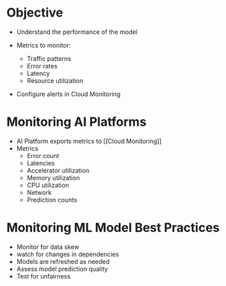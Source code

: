 # Objective
* Understand the performance of the model

* Metrics to monitor:
	* Traffic patterns
	* Error rates
	* Latency
	* Resource utilization 

* Configure alerts in Cloud Monitoring 

# Monitoring AI Platforms
* AI Platform exports metrics to [[Cloud Monitoring]] 
* Metrics
	* Error count
	* Latencies
	* Accelerator utilization
	* Memory utilization
	* CPU utilization 
	* Network
	* Prediction counts

# Monitoring ML Model Best Practices
* Monitor for data skew
* watch for changes in dependencies
* Models are refreshed as needed
* Assess model prediction quality 
* Test for unfairness

